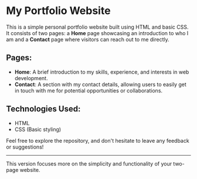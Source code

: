 # My Portfolio Website

This is a simple personal portfolio website built using HTML and basic CSS. It consists of two pages: a **Home** page showcasing an introduction to who I am and a **Contact** page where visitors can reach out to me directly.

## Pages:
- **Home**: A brief introduction to my skills, experience, and interests in web development.
- **Contact**: A section with my contact details, allowing users to easily get in touch with me for potential opportunities or collaborations.

## Technologies Used:
- HTML
- CSS (Basic styling)

Feel free to explore the repository, and don't hesitate to leave any feedback or suggestions!

---

This version focuses more on the simplicity and functionality of your two-page website.
